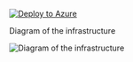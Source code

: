 [![Deploy to Azure](https://aka.ms/deploytoazurebutton)](https://portal.azure.com/#create/Microsoft.Template/uri/https%3A%2F%2Fraw.githubusercontent.com%2Fjimgodden%2FAzure_Networking_Labs%2Fmain%2FVNETGateway%2Fsrc%2Fmain.json)


Diagram of the infrastructure

![Diagram of the infrastructure](diagram.drawio.png)
